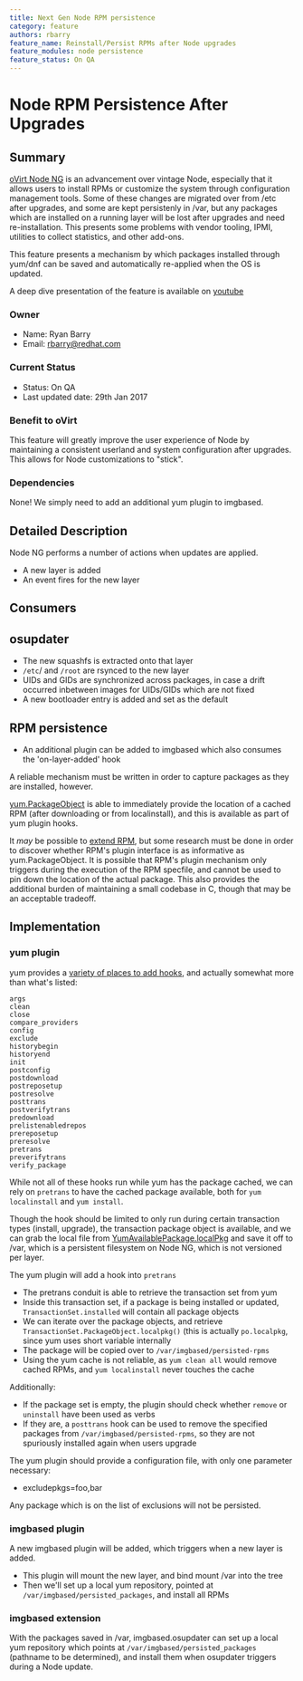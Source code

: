 ```yaml
---
title: Next Gen Node RPM persistence
category: feature
authors: rbarry
feature_name: Reinstall/Persist RPMs after Node upgrades
feature_modules: node persistence
feature_status: On QA
---
```


# Node RPM Persistence After Upgrades

## Summary
[oVirt Node NG](/develop/release-management/features/node/node.next.html) is an advancement over vintage Node, especially that it allows users to install RPMs or customize the system through configuration management tools. Some of these changes are migrated over from /etc after upgrades, and some are kept persistenly in /var, but any packages which are installed on a running layer will be lost after upgrades and need re-installation. This presents some problems with vendor tooling, IPMI, utilities to collect statistics, and other add-ons.

This feature presents a mechanism by which packages installed through yum/dnf can be saved and automatically re-applied when the OS is updated.

A deep dive presentation of the feature is available on [youtube](https://www.youtube.com/watch?v=tpAVkBEDdVg)

### Owner
* Name: Ryan Barry
* Email: rbarry@redhat.com

### Current Status
* Status: On QA
* Last updated date: 29th Jan 2017

### Benefit to oVirt

This feature will greatly improve the user experience of Node by maintaining a consistent userland and system configuration after upgrades. This allows for Node customizations to "stick".

### Dependencies
None! We simply need to add an additional yum plugin to imgbased.

## Detailed Description

Node NG performs a number of actions when updates are applied.

* A new layer is added
* An event fires for the new layer

## Consumers

## osupdater
* The new squashfs is extracted onto that layer
* `/etc`/ and `/root` are rsynced to the new layer
* UIDs and GIDs are synchronized across packages, in case a drift occurred inbetween images for UIDs/GIDs which are not fixed
* A new bootloader entry is added and set as the default

## RPM persistence

* An additional plugin can be added to imgbased which also consumes the 'on-layer-added' hook

A reliable mechanism must be written in order to capture packages as they are installed, however.

[yum.PackageObject](http://yum.baseurl.org/api/yum/yum/packages.html?highlight=yum.packages.packageobjec#yum.packages.PackageObject) is able to immediately provide the location of a cached RPM (after downloading or from localinstall), and this is available as part of yum plugin hooks.

It _may_ be possible to [extend RPM](http://rpm.org/devel_doc/plugins.html), but some research must be done in order to discover whether RPM's plugin interface is as informative as yum.PackageObject. It is possible that RPM's plugin mechanism only triggers during the execution of the RPM specfile, and cannot be used to pin down the location of the actual package. This also provides the additional burden of maintaining a small codebase in C, though that may be an acceptable tradeoff.

## Implementation

### yum plugin

yum provides a [variety of places to add hooks](http://yum.baseurl.org/wiki/WritingYumPlugins.html), and actually somewhat more than what's listed:

    args
    clean
    close
    compare_providers
    config
    exclude
    historybegin
    historyend
    init
    postconfig
    postdownload
    postreposetup
    postresolve
    posttrans
    postverifytrans
    predownload
    prelistenabledrepos
    prereposetup
    preresolve
    pretrans
    preverifytrans
    verify_package

While not all of these hooks run while yum has the package cached, we can rely on `pretrans` to have the cached package available, both for `yum localinstall` and `yum install`.

Though the hook should be limited to only run during certain transaction types (install, upgrade), the transaction package object is available, and we can grab the local file from [YumAvailablePackage.localPkg](http://yum.baseurl.org/api/yum/yum/packages.html#yumavailablepackage) and save it off to /var, which is a persistent filesystem on Node NG, which is not versioned per layer.

The yum plugin will add a hook into `pretrans`

* The pretrans conduit is able to retrieve the transaction set from yum
* Inside this transaction set, if a package is being installed or updated, `TransactionSet.installed` will contain all package objects
* We can iterate over the package objects, and retrieve `TransactionSet.PackageObject.localpkg()` (this is actually `po.localpkg`, since yum uses short variable internally
* The package will be copied over to `/var/imgbased/persisted-rpms`
* Using the yum cache is not reliable, as `yum clean all` would remove cached RPMs, and `yum localinstall` never touches the cache

Additionally:

* If the package set is empty, the plugin should check whether `remove` or `uninstall` have been used as verbs
* If they are, a `posttrans` hook can be used to remove the specified packages from `/var/imgbased/persisted-rpms`, so they are not spuriously installed again when users upgrade

The yum plugin should provide a configuration file, with only one parameter necessary:

* excludepkgs=foo,bar

Any package which is on the list of exclusions will not be persisted.



### imgbased plugin

A new imgbased plugin will be added, which triggers when a new layer is added.

* This plugin will mount the new layer, and bind mount /var into the tree
* Then we'll set up a local yum repository, pointed at `/var/imgbased/persisted_packages`, and install all RPMs

### imgbased extension

With the packages saved in /var, imgbased.osupdater can set up a local yum repository which points at `/var/imgbased/persisted_packages` (pathname to be determined), and install them when osupdater triggers during a Node update.
